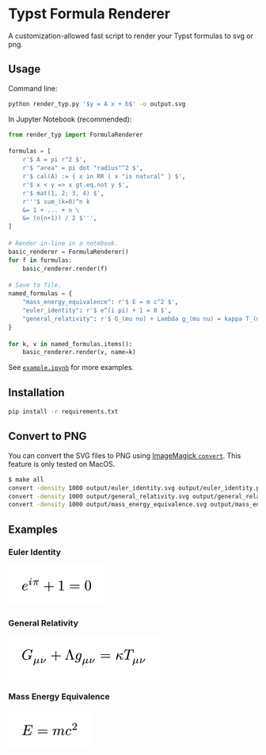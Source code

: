# Typst Formula Renderer

A customization-allowed fast script to render your Typst formulas to svg or png.

## Usage

Command line:

```bash
python render_typ.py '$y = A x + b$' -o output.svg
```

In Jupyter Notebook (recommended):

```python
from render_typ import FormulaRenderer

formulas = [
    r'$ A = pi r^2 $',
    r'$ "area" = pi dot "radius"^2 $',
    r'$ cal(A) := { x in RR | x "is natural" } $',
    r'$ x < y => x gt.eq.not y $',
    r'$ mat(1, 2; 3, 4) $',
    r'''$ sum_(k=0)^n k
    &= 1 + ... + n \
    &= (n(n+1)) / 2 $''',
]

# Render in-line in a notebook.
basic_renderer = FormulaRenderer()
for f in formulas:
    basic_renderer.render(f)

# Save to file.
named_formulas = {
    "mass_energy_equivalence": r'$ E = m c^2 $',
    "euler_identity": r'$ e^(i pi) + 1 = 0 $',
    "general_relativity": r'$ G_(mu nu) + Lambda g_(mu nu) = kappa T_(mu nu) $',
}

for k, v in named_formulas.items():
    basic_renderer.render(v, name=k)
```

See [`example.ipynb`](example.ipynb) for more examples.

## Installation

```bash
pip install -r requirements.txt
```

## Convert to PNG

You can convert the SVG files to PNG using [ImageMagick `convert`](https://imagemagick.org/script/download.php). This feature is only tested on MacOS.

```bash
$ make all
convert -density 1000 output/euler_identity.svg output/euler_identity.png
convert -density 1000 output/general_relativity.svg output/general_relativity.png
convert -density 1000 output/mass_energy_equivalence.svg output/mass_energy_equivalence.png
```

## Examples

### Euler Identity

![Euler Identity](output/euler_identity.svg)

### General Relativity

![General Relativity](output/general_relativity.svg)

### Mass Energy Equivalence

![Mass Energy Equivalence](output/mass_energy_equivalence.svg)